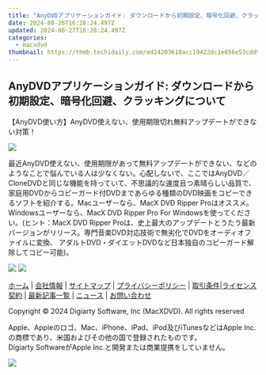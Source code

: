 ```yaml
---
title: "AnyDVDアプリケーションガイド: ダウンロードから初期設定、暗号化回避、クラッキングについて"
date: 2024-08-26T16:28:24.497Z
updated: 2024-08-27T16:28:24.497Z
categories:
  - macxdvd
thumbnail: https://thmb.techidaily.com/ed24203618acc19422dc1e656e53cdd94b542178679b34754816329310d98db4.jpg
---
```


## AnyDVDアプリケーションガイド: ダウンロードから初期設定、暗号化回避、クラッキングについて

【AnyDVD使い方】AnyDVD使えない、使用期限切れ無料アップデートができない対策！

![](https://www.macxdvd.com/blog/img/excellent-anydvd-tutorials0329.jpg)

最近AnyDVD使えない、使用期限があって無料アップデートができない、などのようなことで悩んでいる人は少なくない。心配しないで、ここではAnyDVD／CloneDVDと同じな機能を持っていて、不思議的な速度且つ素晴らしい品質で、家庭用DVDからコピーガード付DVDまであらゆる種類のDVD映画をコピーできるソフトを紹介する。Macユーザーなら、MacX DVD Ripper Proはオススメ。Windowsユーザーなら、MacX DVD Ripper Pro For Windowsを使ってください。(ヒント：MacX DVD Ripper Proは、史上最大のアップデートとうたう最新バージョンがリリース。専門音楽DVD対応技術で無劣化でDVDをオーディオファイルに変換、 アダルトDVD・ダイエットDVDなど日本独自のコピーガード解除してコピー可能)。

[![](https://www.macxdvd.com/blog/new-fourteen/btnw.png)](https://tools.techidaily.com/macxdvd/products/) [![](https://www.macxdvd.com/blog/new-fourteen/btnm.png)](https://tools.techidaily.com/macxdvd/products/) 



[ホーム](https://tools.techidaily.com/macxdvd/products/) | [会社情報](https://tools.techidaily.com/macxdvd/products/) | [サイトマップ](https://tools.techidaily.com/macxdvd/products/) | [プライバシーポリシー](https://tools.techidaily.com/macxdvd/products/) | [取引条件](https://tools.techidaily.com/macxdvd/products/)|[ライセンス契約](https://tools.techidaily.com/macxdvd/products/) | [最新記事一覧](https://tools.techidaily.com/macxdvd/products/) | [ニュース](https://tools.techidaily.com/macxdvd/products/) | [お問い合わせ](https://tools.techidaily.com/macxdvd/products/)

Copyright © 2024 Digiarty Software, Inc (MacXDVD). All rights reserved

Apple、Appleのロゴ、Mac、iPhone、iPad、iPod及びiTunesなどはApple Inc.の商標であり、米国およびその他の国で登録されたものです。  
Digiarty SoftwareがApple Inc.と開発または商業提携をしていません。

<ins class="adsbygoogle"
     style="display:block"
     data-ad-format="autorelaxed"
     data-ad-client="ca-pub-7571918770474297"
     data-ad-slot="1223367746"></ins>



<ins class="adsbygoogle"
     style="display:block"
     data-ad-client="ca-pub-7571918770474297"
     data-ad-slot="8358498916"
     data-ad-format="auto"
     data-full-width-responsive="true"></ins>



<!-- affiliate ads begin -->
<a href="https://secure.2checkout.com/order/checkout.php?PRODS=3851655&QTY=1&AFFILIATE=108875&CART=1"><img src="http://www.aiseesoft.com/avangate/30p/banner.jpg" border="0"></a>
<!-- affiliate ads end -->